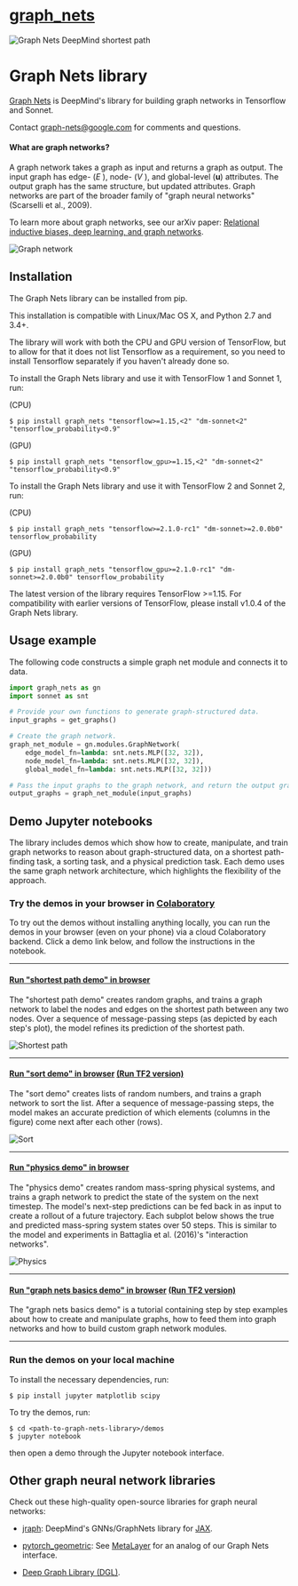 # [graph_nets](https://github.com/google-deepmind/graph_nets)

![Graph Nets DeepMind shortest path](https://github.com/deepmind/graph_nets/raw/master/images/graph-nets-deepmind-shortest-path0.gif)

# Graph Nets library

[Graph Nets](https://github.com/deepmind/graph_nets) is DeepMind's library for
building graph networks in Tensorflow and Sonnet.

Contact graph-nets@google.com for comments and questions.

#### What are graph networks?

A graph network takes a graph as input and returns a graph as output. The input
graph has edge- (*E* ), node- (*V* ), and global-level (**u**) attributes. The
output graph has the same structure, but updated attributes. Graph networks are
part of the broader family of "graph neural networks" (Scarselli et al., 2009).

To learn more about graph networks, see our arXiv paper: [Relational inductive
biases, deep learning, and graph networks](https://arxiv.org/abs/1806.01261).

![Graph network](https://github.com/deepmind/graph_nets/raw/master/images/graph-network.png)

## Installation

The Graph Nets library can be installed from pip.

This installation is compatible with Linux/Mac OS X, and Python 2.7 and 3.4+.

The library will work with both the CPU and GPU version of TensorFlow, but to
allow for that it does not list Tensorflow as a requirement, so you need to
install Tensorflow separately if you haven't already done so.

To install the Graph Nets library and use it with TensorFlow 1 and Sonnet 1, run:

(CPU)
```shell
$ pip install graph_nets "tensorflow>=1.15,<2" "dm-sonnet<2" "tensorflow_probability<0.9"
```

(GPU)
```shell
$ pip install graph_nets "tensorflow_gpu>=1.15,<2" "dm-sonnet<2" "tensorflow_probability<0.9"
```

To install the Graph Nets library and use it with TensorFlow 2 and Sonnet 2, run:

(CPU)
```shell
$ pip install graph_nets "tensorflow>=2.1.0-rc1" "dm-sonnet>=2.0.0b0" tensorflow_probability
```

(GPU)
```shell
$ pip install graph_nets "tensorflow_gpu>=2.1.0-rc1" "dm-sonnet>=2.0.0b0" tensorflow_probability
```

The latest version of the library requires TensorFlow >=1.15. For compatibility with earlier versions of TensorFlow, please install v1.0.4 of the Graph Nets library.

## Usage example

The following code constructs a simple graph net module and connects it to data.

```python
import graph_nets as gn
import sonnet as snt

# Provide your own functions to generate graph-structured data.
input_graphs = get_graphs()

# Create the graph network.
graph_net_module = gn.modules.GraphNetwork(
    edge_model_fn=lambda: snt.nets.MLP([32, 32]),
    node_model_fn=lambda: snt.nets.MLP([32, 32]),
    global_model_fn=lambda: snt.nets.MLP([32, 32]))

# Pass the input graphs to the graph network, and return the output graphs.
output_graphs = graph_net_module(input_graphs)
```

## Demo Jupyter notebooks

The library includes demos which show how to create, manipulate, and
train graph networks to reason about graph-structured data, on a
shortest path-finding task, a sorting task, and a physical prediction task.
Each demo uses the same graph network architecture, which highlights the
flexibility of the approach.

### Try the demos in your browser in [Colaboratory](https://colab.research.google.com)

To try out the demos without installing anything locally, you can run the demos
in your browser (even on your phone) via a cloud Colaboratory backend. Click a
demo link below, and follow the instructions in the notebook.

----------------

#### [Run "shortest path demo" in browser](https://colab.research.google.com/github/deepmind/graph_nets/blob/master/graph_nets/demos/shortest_path.ipynb)

The "shortest path demo" creates random graphs, and trains a graph network to
label the nodes and edges on the shortest path between any two nodes. Over a
sequence of message-passing steps (as depicted by each step's plot), the
model refines its prediction of the shortest path.

![Shortest path](https://github.com/deepmind/graph_nets/raw/master/images/shortest-path.png)

----------------

#### [Run "sort demo" in browser](https://colab.research.google.com/github/deepmind/graph_nets/blob/master/graph_nets/demos/sort.ipynb)  [(Run TF2 version)](https://colab.research.google.com/github/deepmind/graph_nets/blob/master/graph_nets/demos_tf2/sort.ipynb)

The "sort demo" creates lists of random numbers, and trains a graph network to
sort the list. After a sequence of message-passing steps, the model makes an
accurate prediction of which elements (columns in the figure) come next after
each other (rows).

![Sort](https://github.com/deepmind/graph_nets/raw/master/images/sort.png)

----------------

#### [Run "physics demo" in browser](https://colab.research.google.com/github/deepmind/graph_nets/blob/master/graph_nets/demos/physics.ipynb)

The "physics demo" creates random mass-spring physical systems, and trains a
graph network to predict the state of the system on the next timestep. The
model's next-step predictions can be fed back in as input to create a rollout of
a future trajectory. Each subplot below shows the true and predicted mass-spring
system states over 50 steps. This is similar to the model and experiments in
Battaglia et al. (2016)'s "interaction networks".

![Physics](https://github.com/deepmind/graph_nets/raw/master/images/physics.png)

----------------

#### [Run "graph nets basics demo" in browser](https://colab.research.google.com/github/deepmind/graph_nets/blob/master/graph_nets/demos/graph_nets_basics.ipynb)  [(Run TF2 version)](https://colab.research.google.com/github/deepmind/graph_nets/blob/master/graph_nets/demos_tf2/graph_nets_basics.ipynb)

The "graph nets basics demo" is a tutorial containing step by step examples
about how to create and manipulate graphs, how to feed them into
graph networks and how to build custom graph network modules.

----------------

### Run the demos on your local machine

To install the necessary dependencies, run:

```shell
$ pip install jupyter matplotlib scipy
```

To try the demos, run:

```shell
$ cd <path-to-graph-nets-library>/demos
$ jupyter notebook
```
then open a demo through the Jupyter notebook interface.


## Other graph neural network libraries

Check out these high-quality open-source libraries for graph neural networks:

* [jraph](https://github.com/deepmind/jraph): DeepMind's GNNs/GraphNets library
for [JAX](https://github.com/google/jax).

* [pytorch_geometric](https://github.com/rusty1s/pytorch_geometric): See
[MetaLayer](https://pytorch-geometric.readthedocs.io/en/latest/modules/nn.html#torch_geometric.nn.meta.MetaLayer)
for an analog of our Graph Nets interface.

* [Deep Graph Library (DGL)](https://github.com/dmlc/dgl).
